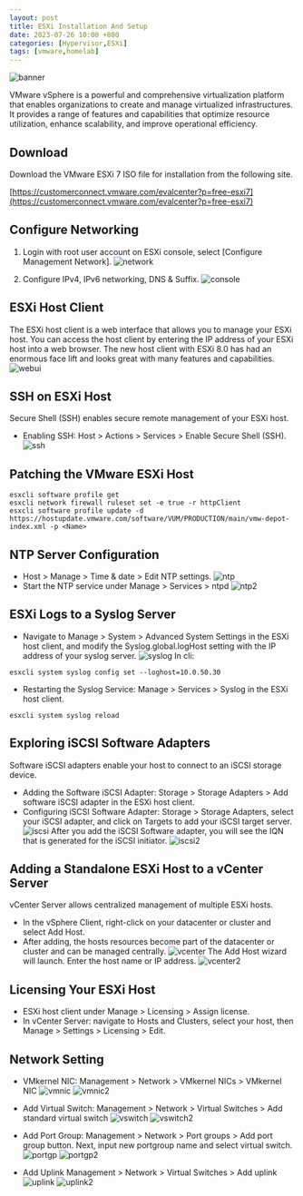 ```yaml
---
layout: post
title: ESXi Installation And Setup
date: 2023-07-26 10:00 +800
categories: [Hypervisor,ESXi]
tags: [vmware,homelab]
---
```


![banner](https://radiant.in/wp-content/uploads/2023/05/VMware-vSphere-banner.jpg)

VMware vSphere is a powerful and comprehensive virtualization platform that enables organizations to create and manage virtualized infrastructures. It provides a range of features and capabilities that optimize resource utilization, enhance scalability, and improve operational efficiency.

## Download
Download the VMware ESXi 7 ISO file for installation from the following site.

[https://customerconnect.vmware.com/evalcenter?p=free-esxi7](https://customerconnect.vmware.com/evalcenter?p=free-esxi7)

## Configure Networking
1. Login with root user account on ESXi console, select [Configure Management Network].
![network](/assets/img/esxi-01.png)

2. Configure IPv4, IPv6 networking, DNS & Suffix.
![console](/assets/img/esxi-02.png)

## ESXi Host Client
The ESXi host client is a web interface that allows you to manage your ESXi host. You can access the host client by entering the IP address of your ESXi host into a web browser. The new host client with ESXi 8.0 has had an enormous face lift and looks great with many features and capabilities.
![webui](/assets/img/esxi-03.png)

## SSH on ESXi Host
Secure Shell (SSH) enables secure remote management of your ESXi host.

- Enabling SSH: Host > Actions > Services > Enable Secure Shell (SSH).
![ssh](/assets/img/esxi-04.png)

## Patching the VMware ESXi Host
```
esxcli software profile get
esxcli network firewall ruleset set -e true -r httpClient
esxcli software profile update -d https://hostupdate.vmware.com/software/VUM/PRODUCTION/main/vmw-depot-index.xml -p <Name>
```

## NTP Server Configuration
- Host > Manage > Time & date > Edit NTP settings.
![ntp](/assets/img/esxi-05.png)
- Start the NTP service under Manage > Services > ntpd
![ntp2](/assets/img/esxi-06.png)

## ESXi Logs to a Syslog Server 
- Navigate to Manage > System > Advanced System Settings in the ESXi host client, and modify the Syslog.global.logHost setting with the IP address of your syslog server.
![syslog](/assets/img/esxi-07.png)
In cli: 
```
esxcli system syslog config set --loghost=10.0.50.30
```

- Restarting the Syslog Service: Manage > Services > Syslog in the ESXi host client.
```
esxcli system syslog reload
```
## Exploring iSCSI Software Adapters
Software iSCSI adapters enable your host to connect to an iSCSI storage device.

- Adding the Software iSCSI Adapter: Storage > Storage Adapters > Add software iSCSI adapter in the ESXi host client.
- Configuring iSCSI Software Adapter:  Storage > Storage Adapters, select your iSCSI adapter, and click on Targets to add your iSCSI target server.
![iscsi](/assets/img/esxi-08.png)
After you add the iSCSI Software adapter, you will see the IQN that is generated for the iSCSI initiator.
![iscsi2](/assets/img/esxi-09.png)
## Adding a Standalone ESXi Host to a vCenter Server
vCenter Server allows centralized management of multiple ESXi hosts.

- In the vSphere Client, right-click on your datacenter or cluster and select Add Host.
- After adding, the hosts resources become part of the datacenter or cluster and can be managed centrally.
![vcenter](/assets/img/esxi-10.png)
The Add Host wizard will launch. Enter the host name or IP address.
![vcenter2](/assets/img/esxi-11.png)

## Licensing Your ESXi Host

- ESXi host client under Manage > Licensing > Assign license.
- In vCenter Server: navigate to Hosts and Clusters, select your host, then Manage > Settings > Licensing > Edit.


## Network Setting
- VMkernel NIC: Management > Network > VMkernel NICs > VMkernel NIC
![vmnic](/assets/img/esxi-12.png)
![vmnic2](/assets/img/esxi-13.png)

- Add Virtual Switch: Management > Network > Virtual Switches > Add standard virtual switch
![vswitch](/assets/img/esxi-14.png)
![vswitch2](/assets/img/esxi-15.png)

- Add Port Group: Management > Network > Port groups > Add port group button. Next, input new portgroup name and select virtual switch.
![portgp](/assets/img/esxi-16.png)
![portgp2](/assets/img/esxi-17.png)

- Add Uplink
Management > Network > Virtual Switches > Add uplink
![uplink](/assets/img/esxi-18.png)
![uplink2](/assets/img/esxi-19.png)


